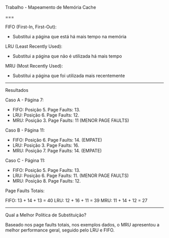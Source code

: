 Trabalho - Mapeamento de Memória Cache

===

FIFO (First-In, First-Out):
  - Substitui a página que está há mais tempo na memória

LRU (Least Recently Used):
  - Substitui a página que não é utilizada há mais tempo

MRU (Most Recently Used):
  - Substitui a página que foi utilizada mais recentemente

---

Resultados

Caso A - Página 7:
  - FIFO: Posição 5. Page Faults: 13.
  - LRU: Posição 6. Page Faults: 12.
  - MRU: Posição 3. Page Faults: 11 (MENOR PAGE FAULTS)

Caso B - Página 11:
  - FIFO: Posição 6. Page Faults: 14. (EMPATE)
  - LRU: Posição 3. Page Faults: 16.
  - MRU: Posição 7. Page Faults: 14. (EMPATE)

Caso C - Página 11:
  - FIFO: Posição 5. Page Faults: 13.
  - LRU: Posição 6. Page Faults: 11. (MENOR PAGE FAULTS)
  - MRU: Posição 8. Page Faults: 12.

Page Faults Totais:

  FIFO: 13 + 14 + 13 = 40
  LRU: 12 + 16 + 11 = 39
  MRU: 11 + 14 + 12 = 27

---

Qual a Melhor Política de Substituição?

Baseado nos page faults totais, nos exemplos dados, o MRU apresentou a melhor performance geral, seguido pelo LRU e FIFO.
